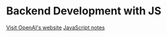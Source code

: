 # Backend Development with JS
[Visit OpenAI's website](https://openai.com)
[JavaScript notes](https://github.com/sidduganeshsid/Backend-Development/tree/main/JavaScript/Notes)
